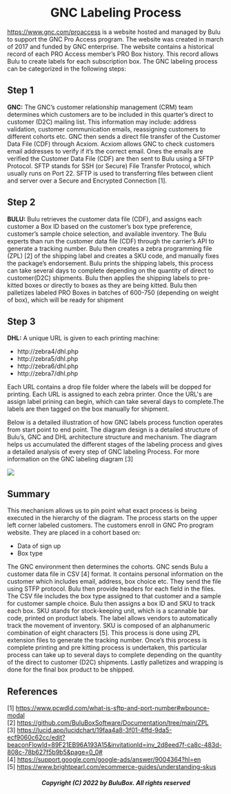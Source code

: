 <h1 align="center"> GNC Labeling Process</h1>

 https://www.gnc.com/proaccess is a website hosted and managed by Bulu to support the GNC Pro Access program. The website was created in march of 2017 and funded by  GNC enterprise. The website contains a historical record of each PRO Access member’s PRO Box history. This record allows Bulu to create labels for each subscription box. The GNC labeling process can be categorized in the following steps:
 
## Step 1
**GNC:** The GNC’s customer relationship management (CRM) team determines which customers are to be included in this quarter’s direct to customer (D2C) mailing list. This information may include: address validation, customer communication emails, reassigning customers to different cohorts etc. GNC then sends a direct file transfer of the Customer Data File (CDF) through Acxiom. Acxiom allows GNC to check customers email addresses to verify if it’s the correct email. Ones the emails are verified the Customer Data File (CDF) are then sent to Bulu using a SFTP Protocol. SFTP stands for SSH (or Secure) File Transfer Protocol, which usually runs on Port 22. SFTP is used to transferring files between client and server over a Secure and Encrypted Connection [1].

## Step 2
**BULU:** Bulu retrieves the customer data file (CDF), and assigns each customer a Box ID based on the customer’s box type preference, customer’s sample choice selection, and available inventory. The Bulu experts than run the customer data file (CDF) through the carrier’s API to generate a tracking number. Bulu then creates a zebra programming file (ZPL) [2] of the shipping label and creates a SKU code, and manually fixes the package’s endorsement. Bulu prints the shipping labels, this process can take several days to complete depending on the quantity of direct to customer(D2C) shipments. Bulu then applies the shipping labels to pre-kitted boxes or directly to boxes as they are being kitted. Bulu then palletizes labeled PRO Boxes in batches of 600-750 (depending on weight of box), which will be ready for shipment

## Step 3
**DHL:** A unique URL is given to each printing machine:

 - http://zebra4/dhl.php <br>
 - http://zebra5/dhl.php <br>
 - http://zebra6/dhl.php <br>
 - http://zebra7/dhl.php <br>

Each URL contains a drop file folder where the labels will be dopped for printing. Each URL is assigned to each zebra printer. Once the URL's are assign label prining can begin, which can take several days to complete.The labels are then tagged on the box manually for shipment.

Below is a detailed illustration of how GNC labels process function operates from start point to end point. The diagram design is a detailed structure of Bulu’s, GNC and DHL architecture structure and mechanism. The diagram helps us accumulated the different stages of the labeling process and gives a detailed analysis of every step of GNC labeling Process. For more information on the GNC labeling diagram [3]

![](https://github.com/SoftwareBulu/TechDocumentation/blob/main/GNC/Images/Diagram.png)

## Summary
This mechanism allows us to pin point what exact process is being executed in the hierarchy of the diagram. The process starts on the upper left corner labeled customers. The customers enroll in GNC Pro program website. They are placed in a cohort based on:<br> 
 <ul>
  <li>Data of sign up</li>
  <li>Box type</li>
</ul>  

The GNC environment then determines the cohorts. GNC sends Bulu a customer data file in CSV [4] format. It contains personal information on the customer which includes email, address, box choice etc. They send the file using STFP protocol. Bulu then provide headers for each field in the files. The CSV file includes the box type assigned to that customer and a sample for customer sample choice. Bulu then assigns a box ID and SKU to track each box.  SKU stands for stock-keeping unit, which is a scannable bar code, printed on product labels. The label allows vendors to automatically track the movement of inventory. SKU is composed of an alphanumeric combination of eight characters [5]. This process is done using ZPL extension files to generate the tracking number. Once’s this process is complete printing and pre kitting process is undertaken, this particular process can take up to several days to complete depending on the quantity of the direct to customer (D2C) shipments. Lastly palletizes and wrapping is done for the final box product to be shipped.

## References

[1] https://www.pcwdld.com/what-is-sftp-and-port-number#wbounce-modal<br>
[2] https://github.com/BuluBoxSoftware/Documentation/tree/main/ZPL<br>
[3] https://lucid.app/lucidchart/19faa4a8-3f01-4ffd-9da5-ecf9060c62cc/edit?beaconFlowId=89F21EB96A193A15&invitationId=inv_2d8eed7f-ca8c-483d-808c-78b627f5b9b5&page=0_0#<br>
[4] https://support.google.com/google-ads/answer/9004364?hl=en<br>
[5] https://www.brightpearl.com/ecommerce-guides/understanding-skus

<h5 align="center"> Copyright (C) 2022 by BuluBox. All rights reserved</h5>
